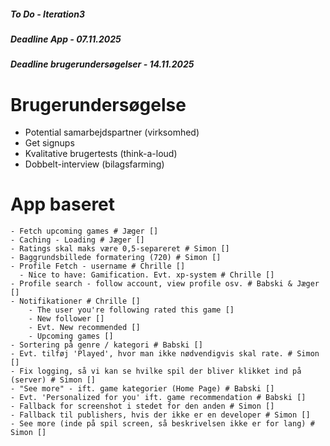 ##### To Do - Iteration3 
##### Deadline App - 07.11.2025 
##### Deadline brugerundersøgelser - 14.11.2025

# Brugerundersøgelse
* Potential samarbejdspartner (virksomhed)
* Get signups
* Kvalitative brugertests (think-a-loud)
* Dobbelt-interview (bilagsfarming)

# App baseret
````
- Fetch upcoming games # Jæger []
- Caching - Loading # Jæger []
- Ratings skal maks være 0,5-separeret # Simon []
- Baggrundsbillede formatering (720) # Simon []
- Profile Fetch - username # Chrille []
  - Nice to have: Gamification. Evt. xp-system # Chrille []
- Profile search - follow account, view profile osv. # Babski & Jæger []
- Notifikationer # Chrille []
    - The user you're following rated this game []
    - New follower []
    - Evt. New recommended []
    - Upcoming games []
- Sortering på genre / kategori # Babski []
- Evt. tilføj 'Played', hvor man ikke nødvendigvis skal rate. # Simon []
- Fix logging, så vi kan se hvilke spil der bliver klikket ind på (server) # Simon []
- "See more" - ift. game kategorier (Home Page) # Babski []
- Evt. 'Personalized for you' ift. game recommendation # Babski []
- Fallback for screenshot i stedet for den anden # Simon []
- Fallback til publishers, hvis der ikke er en developer # Simon []
- See more (inde på spil screen, så beskrivelsen ikke er for lang) # Simon []

````